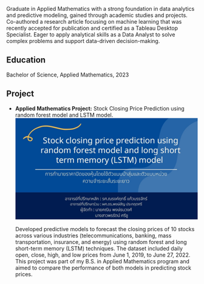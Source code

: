 Graduate in Applied Mathematics with a strong foundation in data analytics and predictive modeling, gained through academic studies and projects. Co-authored a research article focusing on machine learning that was recently accepted for publication and certified as a Tableau Desktop Specialist. Eager to apply analytical skills as a Data Analyst to solve complex problems and support data-driven decision-making.

## Education
Bachelor of Science, Applied Mathematics, 2023

## Project
* **Applied Mathematics Project:** Stock Closing Price Prediction using random forest model and LSTM model.
[![Alt text for broken image link](assets/1719000162642.jpg)](https://www.canva.com/design/DAFTWS9J3lQ/FG4Wtcdn2exG4wvIXCwz-g/edit?utm_content=DAFTWS9J3lQ&utm_campaign=designshare&utm_medium=link2&utm_source=sharebutton)

  Developed predictive models to forecast the closing prices of 10 stocks across various industries (telecommunications, banking, mass transportation, insurance, and   energy) using random forest and long short-term memory (LSTM) techniques. The dataset included daily open, close, high, and low prices from June 1, 2019, to June     27, 2022. This project was part of my B.S. in Applied Mathematics program and aimed to compare the performance of both models in predicting stock prices. 

